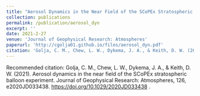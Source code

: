 ```yaml
---
title: "Aerosol Dynamics in the Near Field of the SCoPEx Stratospheric Balloon Experiment"
collection: publications
permalink: /publication/aerosol_dyn
excerpt: ''
date: 2021-2-27
venue: 'Journal of Geophysical Research: Atmospheres'
paperurl: 'http://cgolja01.github.io/files/aerosol_dyn.pdf'
citation: 'Golja, C. M., Chew, L. W., Dykema, J. A., & Keith, D. W. (2021). Aerosol dynamics in the near field of the SCoPEx stratospheric balloon experiment. Journal of Geophysical Research: Atmospheres, 126, e2020JD033438. https://doi.org/10.1029/2020JD033438'
---
```


Recommended citation: Golja, C. M., Chew, L. W., Dykema, J. A., & Keith, D. W. (2021). Aerosol dynamics in the near field of the SCoPEx stratospheric balloon experiment. Journal of Geophysical Research: Atmospheres, 126, e2020JD033438. https://doi.org/10.1029/2020JD033438 .
